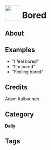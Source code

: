# <img src="https://raw.githack.com/FortAwesome/Font-Awesome/master/svgs/solid/robot.svg" card_color="#22A7F0" width="50" height="50" style="vertical-align:bottom"/> Bored


## About


## Examples
* "I feel bored"
* "I'm bored"
* "Feeling bored"

## Credits
Adam Kalbouneh

## Category
**Daily**

## Tags

